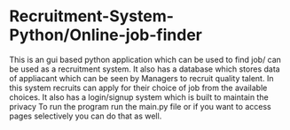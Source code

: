 # Recruitment-System-Python/Online-job-finder
This is an gui based python application which can be used to find job/ can be used as a recruitment system.
It also has a database which stores data of appliacant which can be seen by Managers to recruit quality talent. In this system recruits can apply for their choice of job from the available choices.
It also has a login/signup system which is built to maintain the privacy 
To run the program run the main.py file or if you want to access pages selectively you can do that as well.
